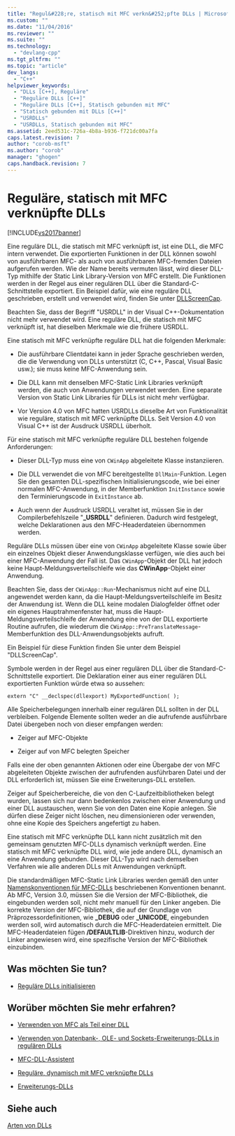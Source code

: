 ```yaml
---
title: "Regul&#228;re, statisch mit MFC verkn&#252;pfte DLLs | Microsoft Docs"
ms.custom: ""
ms.date: "11/04/2016"
ms.reviewer: ""
ms.suite: ""
ms.technology: 
  - "devlang-cpp"
ms.tgt_pltfrm: ""
ms.topic: "article"
dev_langs: 
  - "C++"
helpviewer_keywords: 
  - "DLLs [C++], Reguläre"
  - "Reguläre DLLs [C++]"
  - "Reguläre DLLs [C++], Statisch gebunden mit MFC"
  - "Statisch gebunden mit DLLs [C++]"
  - "USRDLLs"
  - "USRDLLs, Statisch gebunden mit MFC"
ms.assetid: 2eed531c-726a-4b8a-b936-f721dc00a7fa
caps.latest.revision: 7
author: "corob-msft"
ms.author: "corob"
manager: "ghogen"
caps.handback.revision: 7
---
```

# Regul&#228;re, statisch mit MFC verkn&#252;pfte DLLs
[!INCLUDE[vs2017banner](../assembler/inline/includes/vs2017banner.md)]

Eine reguläre DLL, die statisch mit MFC verknüpft ist, ist eine DLL, die MFC intern verwendet. Die exportierten Funktionen in der DLL können sowohl von ausführbaren MFC\- als auch von ausführbaren MFC\-fremden Dateien aufgerufen werden.  Wie der Name bereits vermuten lässt, wird dieser DLL\-Typ mithilfe der Static Link Library\-Version von MFC erstellt.  Die Funktionen werden in der Regel aus einer regulären DLL über die Standard\-C\-Schnittstelle exportiert.  Ein Beispiel dafür, wie eine reguläre DLL geschrieben, erstellt und verwendet wird, finden Sie unter [DLLScreenCap](assetId:///2171291d-3a50-403b-90a1-d93c2acb4f4a).  
  
 Beachten Sie, dass der Begriff "USRDLL" in der Visual C\+\+\-Dokumentation nicht mehr verwendet wird.  Eine reguläre DLL, die statisch mit MFC verknüpft ist, hat dieselben Merkmale wie die frühere USRDLL.  
  
 Eine statisch mit MFC verknüpfte reguläre DLL hat die folgenden Merkmale:  
  
-   Die ausführbare Clientdatei kann in jeder Sprache geschrieben werden, die die Verwendung von DLLs unterstützt \(C, C\+\+, Pascal, Visual Basic usw.\); sie muss keine MFC\-Anwendung sein.  
  
-   Die DLL kann mit denselben MFC\-Static Link Libraries verknüpft werden, die auch von Anwendungen verwendet werden.  Eine separate Version von Static Link Libraries für DLLs ist nicht mehr verfügbar.  
  
-   Vor Version 4.0 von MFC hatten USRDLLs dieselbe Art von Funktionalität wie reguläre, statisch mit MFC verknüpfte DLLs.  Seit Version 4.0 von Visual C\+\+ ist der Ausdruck USRDLL überholt.  
  
 Für eine statisch mit MFC verknüpfte reguläre DLL bestehen folgende Anforderungen:  
  
-   Dieser DLL\-Typ muss eine von `CWinApp` abgeleitete Klasse instanziieren.  
  
-   Die DLL verwendet die von MFC bereitgestellte `DllMain`\-Funktion.  Legen Sie den gesamten DLL\-spezifischen Initialisierungscode, wie bei einer normalen MFC\-Anwendung, in der Memberfunktion `InitInstance` sowie den Terminierungscode in `ExitInstance` ab.  
  
-   Auch wenn der Ausdruck USRDLL veraltet ist, müssen Sie in der Compilerbefehlszeile "**\_USRDLL**" definieren.  Dadurch wird festgelegt, welche Deklarationen aus den MFC\-Headerdateien übernommen werden.  
  
 Reguläre DLLs müssen über eine von `CWinApp` abgeleitete Klasse sowie über ein einzelnes Objekt dieser Anwendungsklasse verfügen, wie dies auch bei einer MFC\-Anwendung der Fall ist.  Das `CWinApp`\-Objekt der DLL hat jedoch keine Haupt\-Meldungsverteilschleife wie das **CWinApp**\-Objekt einer Anwendung.  
  
 Beachten Sie, dass der `CWinApp::Run`\-Mechanismus nicht auf eine DLL angewendet werden kann, da die Haupt\-Meldungsverteilschleife im Besitz der Anwendung ist.  Wenn die DLL keine modalen Dialogfelder öffnet oder ein eigenes Hauptrahmenfenster hat, muss die Haupt\-Meldungsverteilschleife der Anwendung eine von der DLL exportierte Routine aufrufen, die wiederum die `CWinApp::PreTranslateMessage`\-Memberfunktion des DLL\-Anwendungsobjekts aufruft.  
  
 Ein Beispiel für diese Funktion finden Sie unter dem Beispiel "DLLScreenCap".  
  
 Symbole werden in der Regel aus einer regulären DLL über die Standard\-C\-Schnittstelle exportiert.  Die Deklaration einer aus einer regulären DLL exportierten Funktion würde etwa so aussehen:  
  
```  
extern "C" __declspec(dllexport) MyExportedFunction( );  
```  
  
 Alle Speicherbelegungen innerhalb einer regulären DLL sollten in der DLL verbleiben. Folgende Elemente sollten weder an die aufrufende ausführbare Datei übergeben noch von dieser empfangen werden:  
  
-   Zeiger auf MFC\-Objekte  
  
-   Zeiger auf von MFC belegten Speicher  
  
 Falls eine der oben genannten Aktionen oder eine Übergabe der von MFC abgeleiteten Objekte zwischen der aufrufenden ausführbaren Datei und der DLL erforderlich ist, müssen Sie eine Erweiterungs\-DLL erstellen.  
  
 Zeiger auf Speicherbereiche, die von den C\-Laufzeitbibliotheken belegt wurden, lassen sich nur dann bedenkenlos zwischen einer Anwendung und einer DLL austauschen, wenn Sie von den Daten eine Kopie anlegen.  Sie dürfen diese Zeiger nicht löschen, neu dimensionieren oder verwenden, ohne eine Kopie des Speichers angefertigt zu haben.  
  
 Eine statisch mit MFC verknüpfte DLL kann nicht zusätzlich mit den gemeinsam genutzten MFC\-DLLs dynamisch verknüpft werden.  Eine statisch mit MFC verknüpfte DLL wird, wie jede andere DLL, dynamisch an eine Anwendung gebunden. Dieser DLL\-Typ wird nach demselben Verfahren wie alle anderen DLLs mit Anwendungen verknüpft.  
  
 Die standardmäßigen MFC\-Static Link Libraries werden gemäß den unter [Namenskonventionen für MFC\-DLLs](../build/naming-conventions-for-mfc-dlls.md) beschriebenen Konventionen benannt.  Ab MFC, Version 3.0, müssen Sie die Version der MFC\-Bibliothek, die eingebunden werden soll, nicht mehr manuell für den Linker angeben.  Die korrekte Version der MFC\-Bibliothek, die auf der Grundlage von Präprozessordefinitionen, wie **\_DEBUG** oder **\_UNICODE**, eingebunden werden soll, wird automatisch durch die MFC\-Headerdateien ermittelt.  Die MFC\-Headerdateien fügen **\/DEFAULTLIB**\-Direktiven hinzu, wodurch der Linker angewiesen wird, eine spezifische Version der MFC\-Bibliothek einzubinden.  
  
## Was möchten Sie tun?  
  
-   [Reguläre DLLs initialisieren](../build/initializing-regular-dlls.md)  
  
## Worüber möchten Sie mehr erfahren?  
  
-   [Verwenden von MFC als Teil einer DLL](../mfc/tn011-using-mfc-as-part-of-a-dll.md)  
  
-   [Verwenden von Datenbank\-, OLE\- und Sockets\-Erweiterungs\-DLLs in regulären DLLs](../build/using-database-ole-and-sockets-extension-dlls-in-regular-dlls.md)  
  
-   [MFC\-DLL\-Assistent](../mfc/reference/mfc-dll-wizard.md)  
  
-   [Reguläre, dynamisch mit MFC verknüpfte DLLs](../build/regular-dlls-dynamically-linked-to-mfc.md)  
  
-   [Erweiterungs\-DLLs](../build/extension-dlls-overview.md)  
  
## Siehe auch  
 [Arten von DLLs](../build/kinds-of-dlls.md)